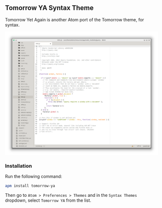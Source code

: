 ## Tomorrow YA Syntax Theme

Tomorrow Yet Again is another Atom port of the Tomorrow theme, for syntax.

![Tomorrow Syntax Theme](./screenshot.png)

### Installation

Run the following command:

```sh
apm install tomorrow-ya
```

Then go to `Atom > Preferences > Themes` and in the `Syntax Themes` dropdown, select `Tomorrow YA` from the list.
